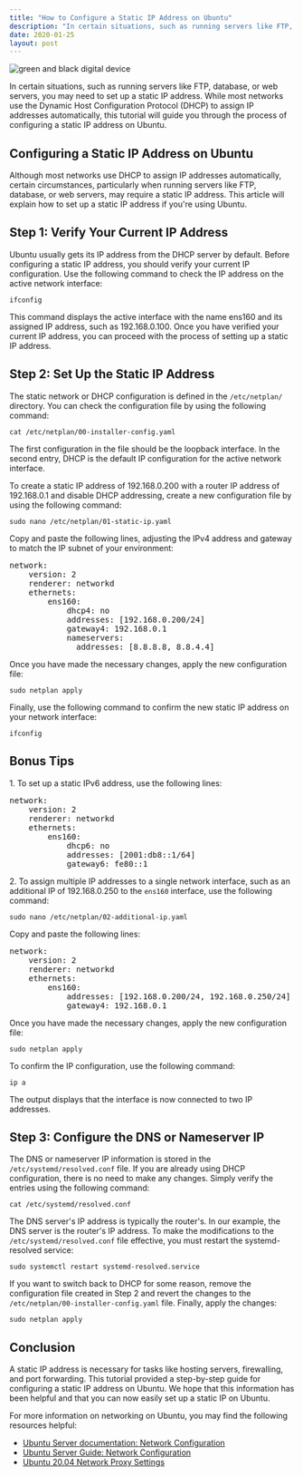 ```yaml
---
title: "How to Configure a Static IP Address on Ubuntu"
description: "In certain situations, such as running servers like FTP, database, or web servers, you may need to set up a static IP address. While most networks use the Dynamic Host Configuration Protocol (DHCP) to assign IP addresses automatically, this tutorial will guide you through the process of configuring a static IP address on Ubuntu."
date: 2020-01-25
layout: post
---
```


<article>
  <img alt="green and black digital device" src="https://images.unsplash.com/photo-1629654291663-b91ad427698f?crop=entropy&amp;cs=tinysrgb&amp;fit=max&amp;fm=jpg&amp;ixid=Mnw0NDU0ODN8MHwxfHNlYXJjaHwxfHxIb3clMjB0byUyMENvbmZpZ3VyZSUyMGElMjBTdGF0aWMlMjBJUCUyMEFkZHJlc3MlMjBvbiUyMFVidW50dXxlbnwwfDB8fHwxNjgzNjYwOTQ2&amp;ixlib=rb-4.0.3&amp;q=80&amp;w=1080"/>
  <p>In certain situations, such as running servers like FTP, database, or web servers, you may need to set up a static IP address. While most networks use the Dynamic Host Configuration Protocol (DHCP) to assign IP addresses automatically, this tutorial will guide you through the process of configuring a static IP address on Ubuntu.</p>
  <h2>Configuring a Static IP Address on Ubuntu</h2>
  <p>Although most networks use DHCP to assign IP addresses automatically, certain circumstances, particularly when running servers like FTP, database, or web servers, may require a static IP address. This article will explain how to set up a static IP address if you're using Ubuntu.</p>
  <h2>Step 1: Verify Your Current IP Address</h2>
  <p>Ubuntu usually gets its IP address from the DHCP server by default. Before configuring a static IP address, you should verify your current IP configuration. Use the following command to check the IP address on the active network interface:</p>
  <pre><code>ifconfig</code></pre>
  <p>This command displays the active interface with the name ens160 and its assigned IP address, such as 192.168.0.100. Once you have verified your current IP address, you can proceed with the process of setting up a static IP address.</p>
  <h2>Step 2: Set Up the Static IP Address</h2>
  <p>The static network or DHCP configuration is defined in the <code>/etc/netplan/</code> directory. You can check the configuration file by using the following command:</p>
  <pre><code>cat /etc/netplan/00-installer-config.yaml</code></pre>
  <p>The first configuration in the file should be the loopback interface. In the second entry, DHCP is the default IP configuration for the active network interface.</p>
  <p>To create a static IP address of 192.168.0.200 with a router IP address of 192.168.0.1 and disable DHCP addressing, create a new configuration file by using the following command:</p>
  <pre><code>sudo nano /etc/netplan/01-static-ip.yaml</code></pre>
  <p>Copy and paste the following lines, adjusting the IPv4 address and gateway to match the IP subnet of your environment:</p>
  <pre>network:
    version: 2
    renderer: networkd
    ethernets:
        ens160:
            dhcp4: no
            addresses: [192.168.0.200/24]
            gateway4: 192.168.0.1
            nameservers:
              addresses: [8.8.8.8, 8.8.4.4]</pre>
  <p>Once you have made the necessary changes, apply the new configuration file:</p>
  <pre><code>sudo netplan apply</code></pre>
  <p>Finally, use the following command to confirm the new static IP address on your network interface:</p>
  <pre><code>ifconfig</code></pre>
  <h2>Bonus Tips</h2>
  <p>1. To set up a static IPv6 address, use the following lines:</p>
  <pre>network:
    version: 2
    renderer: networkd
    ethernets:
        ens160:
            dhcp6: no
            addresses: [2001:db8::1/64]
            gateway6: fe80::1</pre>  <p>2. To assign multiple IP addresses to a single network interface, such as an additional IP of 192.168.0.250 to the <code>ens160</code> interface, use the following command:</p>
  <pre><code>sudo nano /etc/netplan/02-additional-ip.yaml</code></pre>
  <p>Copy and paste the following lines:</p>
  <pre>network:
    version: 2
    renderer: networkd
    ethernets:
        ens160:
            addresses: [192.168.0.200/24, 192.168.0.250/24]
            gateway4: 192.168.0.1</pre>
  <p>Once you have made the necessary changes, apply the new configuration file:</p>
  <pre><code>sudo netplan apply</code></pre>
  <p>To confirm the IP configuration, use the following command:</p>
  <pre><code>ip a</code></pre>
  <p>The output displays that the interface is now connected to two IP addresses.</p>
  <h2>Step 3: Configure the DNS or Nameserver IP</h2>
  <p>The DNS or nameserver IP information is stored in the <code>/etc/systemd/resolved.conf</code> file. If you are already using DHCP configuration, there is no need to make any changes. Simply verify the entries using the following command:</p>
  <pre><code>cat /etc/systemd/resolved.conf</code></pre>
  <p>The DNS server's IP address is typically the router's. In our example, the DNS server is the router's IP address. To make the modifications to the <code>/etc/systemd/resolved.conf</code> file effective, you must restart the systemd-resolved service:</p>
  <pre><code>sudo systemctl restart systemd-resolved.service</code></pre>
  <p>If you want to switch back to DHCP for some reason, remove the configuration file created in Step 2 and revert the changes to the <code>/etc/netplan/00-installer-config.yaml</code> file. Finally, apply the changes:</p>
  <pre><code>sudo netplan apply</code></pre>
  <h2>Conclusion</h2>
  <p>A static IP address is necessary for tasks like hosting servers, firewalling, and port forwarding. This tutorial provided a step-by-step guide for configuring a static IP address on Ubuntu. We hope that this information has been helpful and that you can now easily set up a static IP on Ubuntu.</p>
  <p>For more information on networking on Ubuntu, you may find the following resources helpful:</p>
  <ul>
    <li><a href="https://ubuntu.com/server/docs/network-configuration" rel="noopener" target="_blank">Ubuntu Server documentation: Network Configuration</a></li>
    <li><a href="https://help.ubuntu.com/lts/serverguide/network-configuration.html" rel="noopener" target="_blank">Ubuntu Server Guide: Network Configuration</a></li>
    <li><a href="https://linuxconfig.org/ubuntu-20-04-network-proxy-settings" rel="noopener" target="_blank">Ubuntu 20.04 Network Proxy Settings</a></li>
  </ul>
</article>